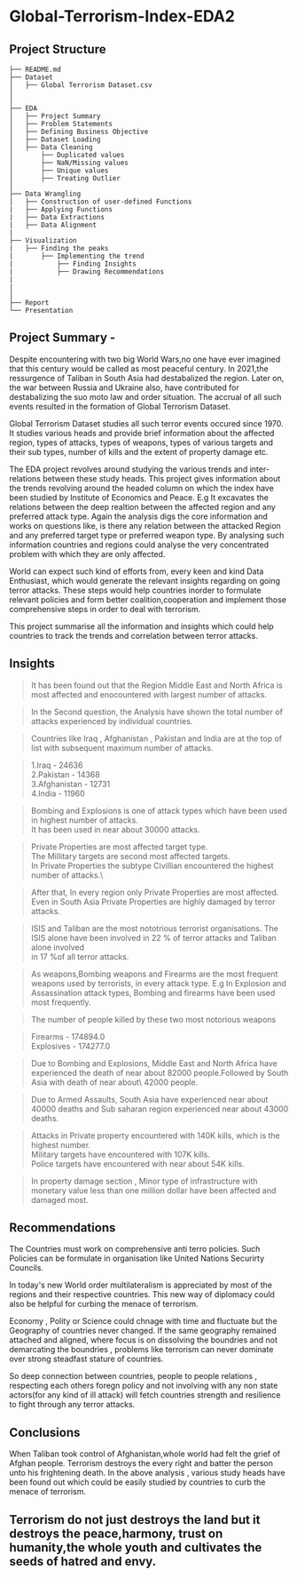 # Global-Terrorism-Index-EDA2
## Project Structure
```
├── README.md
├── Dataset 
│   ├── Global Terrorism Dataset.csv
│
│
├── EDA
│   ├── Project Summary
│   ├── Problem Statements
│   ├── Defining Business Objective
│   ├── Dataset Loading
│   ├── Data Cleaning
│       ├── Duplicated values
│       ├── NaN/Missing values
│       ├── Unique values
│       ├── Treating Outlier 
│
├── Data Wrangling
│   ├── Construction of user-defined Functions
|   ├── Applying Functions
|   ├── Data Extractions
|   ├── Data Alignment
|   
├── Visualization
|   ├── Finding the peaks
|       ├── Implementing the trend
|           ├── Finding Insights
|           ├── Drawing Recommendations
|
|
│   
├── Report
└── Presentation
```
## Project Summary -

Despite encountering with two big World Wars,no one have ever imagined that this century would be called as most peaceful century. In 2021,the ressurgence of Taliban in South Asia had destabalized the region. Later on, the war between Russia and Ukraine also, have contributed for destabalizing the suo moto law and order situation. The accrual of all such events resulted in the formation of Global Terrorism Dataset.

Global Terrorism Dataset studies all such terror events occured since 1970. It studies various heads and provide brief information about the affected region, types of attacks, types of weapons, types of various targets and their sub types, number of kills and the extent of property damage etc.

The EDA project revolves around studying the various trends and inter-relations between these study heads. This project gives information about the trends revolving around the headed column on which the index have been studied by Institute of Economics and Peace. E.g It excavates the relations between the deep realtion between the affected region and any preferred attack type. Again the analysis digs the core information and works on questions like, is there any relation between the attacked Region and any preferred target type or preferred weapon type. By analysing such information countries and regions could analyse the very concentrated problem with which they are only affected.

World can expect such kind of efforts from, every keen and kind Data Enthusiast, which would generate the relevant insights regarding on going terror attacks. These steps would help countries inorder to formulate relevant policies and form better coalition,cooperation and implement those comprehensive steps in order to deal with terrorism.

This project summarise all the information and insights which could help countries to track the trends and correlation between terror attacks.

## Insights

>It has been found out that the Region Middle East and North Africa is most affected and enocountered with largest number of attacks.

>In the Second question, the Analysis have shown the total number of attacks experienced by individual countries.

>Countries like Iraq , Afghanistan , Pakistan and India are at the top of list with subsequent maximum number of attacks.

>1.Iraq - 24636\
2.Pakistan - 14368\
3.Afghanistan - 12731\
4.India - 11960

> Bombing and Explosions is one of attack types which have been used in highest number of attacks.\
It has been used in near about 30000 attacks.

>Private Properties are most affected target type.\
The Millitary targets are second most affected targets.\
In Private Properties the subtype Civillian encountered the highest number of attacks.\

>After that, In every region only Private Properties are most affected. Even in South Asia Private Properties are highly damaged by terror attacks.

>ISIS and Taliban are the most nototrious terrorist organisations. The ISIS alone have been involved in 22 % of terror attacks and Taliban alone involved\
in 17 %of all terror attacks.

>As weapons,Bombing weapons and Firearms are the most frequent weapons used by terrorists, in every attack type. E.g In Explosion and Assassination attack types, Bombing and firearms have been used most frequently.

>The number of people killed by these two most notorious weapons

>Firearms - 174894.0\
Explosives - 174277.0

>Due to Bombing and Explosions, Middle East and North Africa have experienced the death of near about 82000 people.Followed by South Asia with death of near about\ 42000 people.

>Due to Armed Assaults, South Asia have experienced near about 40000 deaths and Sub saharan region experienced near about 43000 deaths.

>Attacks in Private property encountered with 140K kills, which is the highest number.\
Military targets have encountered with 107K kills.\
Police targets have encountered with near about 54K kills.

>In property damage section , Minor type of infrastructure with monetary value less than one million dollar have been affected and damaged most.

## Recommendations

The Countries must work on comprehensive anti terro policies. Such Policies can be formulate in organisation like United Nations Securirty Councils.

In today's new World order multilateralism is appreciated by most of the regions and their respective countries. This new way of diplomacy could also be helpful for curbing the menace of terrorism.

Economy , Polity or Science could chnage with time and fluctuate but the Geography of countries never changed. If the same geography remained attached and aligned, where focus is on dissolving the boundries and not demarcating the boundries , problems like terrorism can never dominate over strong steadfast stature of countries.

So deep connection between countries, people to people relations , respecting each others foregn policy and not involving with any non state actors(for any kind of ill attack) will fetch countries strength and resilience to fight through any terror attacks.

## Conclusions

When Taliban took control of Afghanistan,whole world had felt the grief of Afghan people. Terrorism destroys the every right and batter the person unto his frightening death. In the above analysis , various study heads have been found out which could be easily studied by countries to curb the menace of terrorism.


## Terrorism do not just destroys the land but it destroys the peace,harmony, trust on humanity,the whole youth and cultivates the seeds of hatred and envy.
